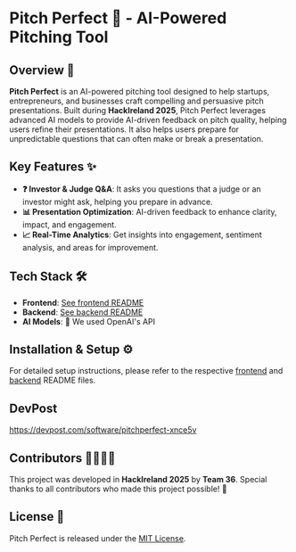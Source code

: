 # Pitch Perfect 🚀 - AI-Powered Pitching Tool

## Overview 📢
**Pitch Perfect** is an AI-powered pitching tool designed to help startups, entrepreneurs, and businesses craft compelling and persuasive pitch presentations. Built during **HackIreland 2025**, Pitch Perfect leverages advanced AI models to provide AI-driven feedback on pitch quality, helping users refine their presentations. It also helps users prepare for unpredictable questions that can often make or break a presentation.

## Key Features ✨
- **❓ Investor & Judge Q&A**: It asks you questions that a judge or an investor might ask, helping you prepare in advance.
- **📊 Presentation Optimization**: AI-driven feedback to enhance clarity, impact, and engagement.
- **📈 Real-Time Analytics**: Get insights into engagement, sentiment analysis, and areas for improvement.

## Tech Stack 🛠️
- **Frontend**: [See frontend README](https://github.com/LMol-4/Team36HackIreland/blob/main/frontend/README.md)
- **Backend**: [See backend README](https://github.com/LMol-4/Team36HackIreland/blob/main/backend/README.md)
- **AI Models**: 🤖 We used OpenAI's API

## Installation & Setup ⚙️
For detailed setup instructions, please refer to the respective [frontend](https://github.com/LMol-4/Team36HackIreland/blob/main/frontend/README.md) and [backend](https://github.com/LMol-4/Team36HackIreland/blob/main/backend/README.md) README files.

## DevPost
https://devpost.com/software/pitchperfect-xnce5v

## Contributors 👨‍💻👩‍💻
This project was developed in **HackIreland 2025** by **Team 36**. Special thanks to all contributors who made this project possible! 🎉

## License 📜
Pitch Perfect is released under the [MIT License](LICENSE).


